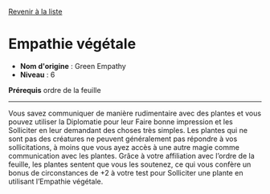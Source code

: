 [Revenir à la liste](list.md)

# Empathie végétale

 * **Nom d'origine** : Green Empathy
 * **Niveau** : 6


<p><strong>Prérequis</strong> ordre de la feuille</p>
<hr>
<p>Vous savez communiquer de manière rudimentaire avec des plantes et vous pouvez utiliser la Diplomatie pour leur Faire bonne impression et les Solliciter en leur demandant des choses très simples. Les plantes qui ne sont pas des créatures ne peuvent généralement pas répondre à vos sollicitations, à moins que vous ayez accès à une autre magie comme communication avec les plantes. Grâce à votre affiliation avec l’ordre de la feuille, les plantes sentent que vous les soutenez, ce qui vous confère un bonus de circonstances de +2 à votre test pour Solliciter une plante en utilisant l’Empathie végétale.</p>